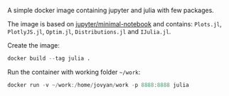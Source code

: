 A simple docker image containing  jupyter and julia with few packages. 

The image is based on [jupyter/minimal-notebook](https://github.com/jupyter/docker-stacks) and contains: `Plots.jl`, `PlotlyJS.jl`, `Optim.jl`, `Distributions.jl` and  `IJulia.jl`.

Create the image:

```julia
docker build --tag julia .
```

Run the container with working folder `~/work`:

```julia
docker run -v ~/work:/home/jovyan/work -p 8888:8888 julia
```

